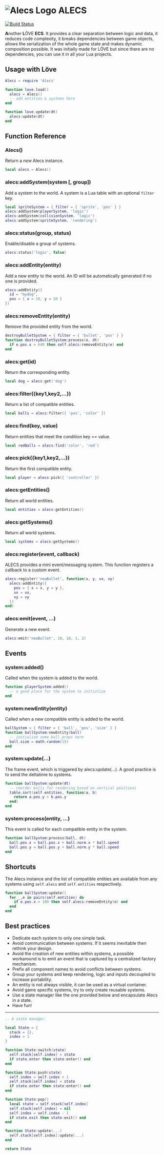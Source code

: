 # ![Alecs Logo](./icon.png) ALECS
[![Build Status](https://travis-ci.org/pcornier/Alecs.svg?branch=master)](https://travis-ci.org/pcornier/Alecs)


**A**nother **L**ÖVE **ECS**. It provides a clear separation between logic and data, it reduces code complexity, it breaks dependencies between game objects, allows the serialization of the whole game state and makes dynamic composition possible. It was initially made for LÖVE but since there are no dependencies, you can use it in all your Lua projects.

## Usage with Löve

```lua
Alecs = require 'Alecs'

function love.load()
  alecs = Alecs()
  -- add entities & systems here
end

function love.update(dt)
  alecs:update(dt)
end
```

## Function Reference

### Alecs()
Return a *new* Alecs instance.
```lua
local alecs = Alecs()
```

### alecs:addSystem(system [, group])
Add a system to the world. A system is a Lua table with an optional `filter` key.
```lua
local spriteSystem = { filter = { 'sprite', 'pos' } }
alecs:addSystem(playerSystem, 'logic')
alecs:addSystem(collisionSystem, 'logic')
alecs:addSystem(spriteSystem, 'rendering')
```

### alecs:status(group, status)
Enable/disable a group of systems.
```lua
alecs:status('logic', false)
```

### alecs:addEntity(entity)
Add a new entity to the world. An ID will be automatically generated if no one is provided.
```lua
alecs:addEntity({
  id = "mydog",
  pos = { x = 10, y = 20 }
})
```

### alecs:removeEntity(entity)
Remove the provided entity from the world.
```lua
destroyBulletSystem = { filter = { 'bullet', 'pos' } }
function destroyBulletSystem:process(e, dt)
  if e.pos.x > 640 then self.alecs:removeEntity(e) end
end
```

### alecs:get(id)
Return the corresponding entity.
```lua
local dog = alecs:get('dog')
```

### alecs:filter({key1,key2,...})
Return a list of compatible entities.
```lua
local balls = alecs:filter({ 'pos', 'color' })
```

### alecs:find(key, value)
Return entities that meet the condition key == value.
```lua
local redBalls = alecs:find('color', 'red')
```

### alecs:pick({key1,key2,...})
Return the first compatible entity.
```lua
local player = alecs:pick({ 'controller' })
```

### alecs:getEntities()
Return all world entities.
```lua
local entities = alecs:getEntities()
```

### alecs:getSystems()
Return all world systems.
```lua
local systems = alecs:getSystems()
```

### alecs:register(event, callback)
ALECS provides a mini event/messaging system. This function registers a callback to a custom event.
```lua
alecs:register('newBullet', function(x, y, vx, vy)
  alecs:addEntity({
    pos = { x = x, y = y },
    vx = vx,
    vy = vy
  })
end)
```

### alecs:emit(event, ...)
Generate a new event.
```lua
alecs:emit('newBullet', 10, 10, 1, 2)
```

## Events

### system:added()
Called when the system is added to the world.
```lua
function playerSystem:added()
  -- a good place for the system to initialize
end
```

### system:newEntity(entity)
Called when a new compatible entity is added to the world.
```lua
ballSystem = { filter = { 'ball', 'pos', 'size' } }
function ballSystem:newEntity(ball)
  -- initialize some ball props here
  ball.size = math.random(15)
end
```

### system:update(...)
The frame event, which is triggered by alecs:update(...). A good practice is to send the deltatime to systems.
```lua
function ballSystem:update(dt)
  -- reorder balls for rendering based on vertical positions
  table.sort(self.entities, function(a, b)
    return a.pos.y < b.pos.y
  end)
end
```

### system:process(entity, ...)
This event is called for each compatible entity in the system.
```lua
function ballSystem:process(ball, dt)
  ball.pos.x = ball.pos.x + ball.norm.x * ball.speed
  ball.pos.y = ball.pos.y + ball.norm.y * ball.speed
end
```

## Shortcuts

The Alecs instance and the list of compatible entities are available from any systems using `self.alecs` and `self.entities` respectively.
```lua
function ballSystem:update()
  for _,e in pairs(self.entities) do
    if e.pos.x > 100 then self.alecs:removeEntity(e) end
  end
end
```

## Best practices

- Dedicate each system to only one simple task.
- Avoid communication between systems. If it seems inevitable then rethink your design.
- Avoid the creation of new entities within systems, a possible workaround is to emit an event that is captured by a centralized factory mechanism.
- Prefix all component names to avoid conflicts between systems.
- Group your systems and keep rendering, logic and inputs decoupled to increase portability.
- An entity is not always visible, it can be used as a virtual container.
- Avoid game specific systems, try to only create reusable systems.
- Use a state manager like the one provided below and encapsulate Alecs in a state.
- Have fun!


---

```lua
-- A state manager.

local State = {
  stack = {},
  index = 1
}

function State:switch(state)
  self.stack[self.index] = state
  if state.enter then state:enter() end
end

function State:push(state)
  self.index = self.index + 1
  self.stack[self.index] = state
  if state.enter then state:enter() end
end

function State:pop()
  local state = self.stack[self.index]
  self.stack[self.index] = nil
  self.index = self.index - 1
  if state.exit then state:exit() end
end

function State:update(...)
  self.stack[self.index]:update(...)
end

return State
```
